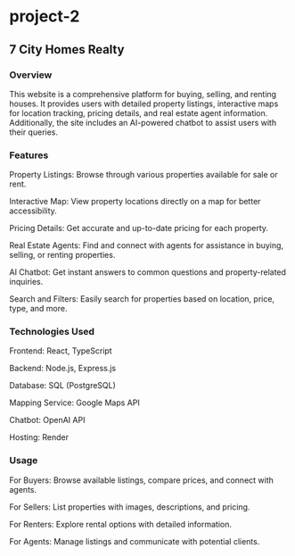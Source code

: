 # project-2

## 7 City Homes Realty

### Overview

This website is a comprehensive platform for buying, selling, and renting houses. It provides users with detailed property listings, interactive maps for location tracking, pricing details, and real estate agent information. Additionally, the site includes an AI-powered chatbot to assist users with their queries.

### Features

Property Listings: Browse through various properties available for sale or rent.

Interactive Map: View property locations directly on a map for better accessibility.

Pricing Details: Get accurate and up-to-date pricing for each property.

Real Estate Agents: Find and connect with agents for assistance in buying, selling, or renting properties.

AI Chatbot: Get instant answers to common questions and property-related inquiries.

Search and Filters: Easily search for properties based on location, price, type, and more.

### Technologies Used

Frontend: React, TypeScript

Backend: Node.js, Express.js

Database: SQL (PostgreSQL)

Mapping Service: Google Maps API

Chatbot: OpenAI API

Hosting: Render

### Usage

For Buyers: Browse available listings, compare prices, and connect with agents.

For Sellers: List properties with images, descriptions, and pricing.

For Renters: Explore rental options with detailed information.

For Agents: Manage listings and communicate with potential clients.
